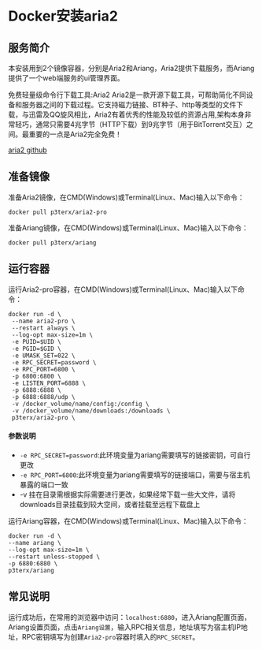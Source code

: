 # **Docker安装aria2** #
## 服务简介 ##
本安装用到2个镜像容器，分别是Aria2和Ariang，Aria2提供下载服务，而Ariang提供了一个web端服务的ui管理界面。

免费轻量级命令行下载工具:Aria2
Aria2是一款开源下载工具，可帮助简化不同设备和服务器之间的下载过程。它支持磁力链接、BT种子、http等类型的文件下载，与迅雷及QQ旋风相比，Aria2有着优秀的性能及较低的资源占用,架构本身非常轻巧，通常只需要4兆字节（HTTP下载）到9兆字节（用于BitTorrent交互）之间。最重要的一点是Aria2完全免费！

[aria2 github](https://github.com/aria2/aria2)

## 准备镜像 ##
准备Aria2镜像，在CMD(Windows)或Terminal(Linux、Mac)输入以下命令：

    docker pull p3terx/aria2-pro

准备Ariang镜像，在CMD(Windows)或Terminal(Linux、Mac)输入以下命令：

    docker pull p3terx/ariang

## 运行容器 ##

运行Aria2-pro容器，在CMD(Windows)或Terminal(Linux、Mac)输入以下命令：

    docker run -d \
     --name aria2-pro \
     --restart always \
     --log-opt max-size=1m \
     -e PUID=$UID \
     -e PGID=$GID \
     -e UMASK_SET=022 \
     -e RPC_SECRET=password \
     -e RPC_PORT=6800 \
     -p 6800:6800 \
     -e LISTEN_PORT=6888 \
     -p 6888:6888 \
     -p 6888:6888/udp \
     -v /docker_volume/name/config:/config \
     -v /docker_volume/name/downloads:/downloads \
     p3terx/aria2-pro \

#### 参数说明 ####

- `-e RPC_SECRET=password`:此环境变量为ariang需要填写的链接密钥，可自行更改
- `-e RPC_PORT=6800`:此环境变量为ariang需要填写的链接端口，需要与宿主机暴露的端口一致
- -v 挂在目录需根据实际需要进行更改，如果经常下载一些大文件，请将downloads目录挂载到较大空间，或者挂载至远程下载盘上

运行Ariang容器，在CMD(Windows)或Terminal(Linux、Mac)输入以下命令：

    docker run -d \
    --name ariang \
    --log-opt max-size=1m \
    --restart unless-stopped \
    -p 6880:6880 \
    p3terx/ariang

## 常见说明 ##
运行成功后，在常用的浏览器中访问：`localhost:6880`，进入Ariang配置页面，Ariang设置页面，点击`Ariang设置`，输入RPC相关信息，地址填写为宿主机IP地址，RPC密钥填写为创建`Aria2-pro`容器时填入的`RPC_SECRET`。